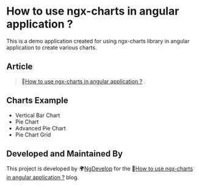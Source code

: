 # How to use ngx-charts in angular application ?

This is a demo application created for using ngx-charts library in angular application to create various charts.

## Article

> 📄[How to use ngx-charts in angular application ?](https://www.ngdevelop.tech/how-to-use-ngx-charts-in-angular/) .

## Charts Example 

- Vertical Bar Chart
- Pie Chart
- Advanced Pie Chart
- Pie Chart Grid

## Developed and Maintained By

This project is developed by 🌍[NgDevelop](https://www.ngdevelop.tech/) for the 📄[How to use ngx-charts in angular application ?](https://www.ngdevelop.tech/how-to-use-ngx-charts-in-angular/) blog.
